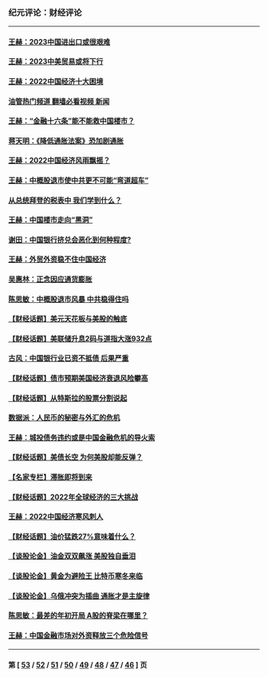 ### 纪元评论：财经评论
---
#### [王赫：2023中国进出口或很艰难](../../pages/nsc1026/n13911515.md?01310330) 
#### [王赫：2023中美贸易或将下行](../../pages/nsc1026/n13899005.md?01310330) 
#### [王赫：2022中国经济十大困境](../../pages/nsc1026/n13883766.md?01310330) 
#### [油管热门频道 翻墙必看视频 新闻](ok?01310330)
#### [王赫：“金融十六条”能不能救中国楼市？](../../pages/nsc1026/n13868431.md?01310330) 
#### [蒋天明：《降低通胀法案》恐加剧通胀](../../pages/nsc1026/n13806996.md?01310330) 
#### [王赫：2022中国经济风雨飘摇？](../../pages/nsc1026/n13803207.md?01310330) 
#### [王赫：中概股退市使中共更不可能“弯道超车”](../../pages/nsc1026/n13802858.md?01310330) 
#### [从总统拜登的税表中 我们学到什么？](../../pages/nsc1026/n13773081.md?01310330) 
#### [王赫：中国楼市走向“黑洞”](../../pages/nsc1026/n13770647.md?01310330) 
#### [谢田：中国银行挤兑会恶化到何种程度?](../../pages/nsc1026/n13766965.md?01310330) 
#### [王赫：外贸外资稳不住中国经济](../../pages/nsc1026/n13753933.md?01310330) 
#### [吴惠林：正念因应通货膨胀](../../pages/nsc1026/n13750350.md?01310330) 
#### [陈思敏：中概股退市风暴 中共稳得住吗](../../pages/nsc1026/n13738978.md?01310330) 
#### [【财经话题】美元天花板与美股的触底](../../pages/nsc1026/n13736495.md?01310330) 
#### [【财经话题】美联储升息2码与道指大涨932点](../../pages/nsc1026/n13727377.md?01310330) 
#### [古风：中国银行业已资不抵债 后果严重](../../pages/nsc1026/n13726111.md?01310330) 
#### [【财经话题】债市预期美国经济衰退风险攀高](../../pages/nsc1026/n13698043.md?01310330) 
#### [【财经话题】从特斯拉的股票分割说起](../../pages/nsc1026/n13679733.md?01310330) 
#### [数据派：人民币的秘密与外汇的危机](../../pages/nsc1026/n13667092.md?01310330) 
#### [王赫：城投债务违约或是中国金融危机的导火索](../../pages/nsc1026/n13665322.md?01310330) 
#### [【财经话题】美债长空 为何美股却能反弹？](../../pages/nsc1026/n13665895.md?01310330) 
#### [【名家专栏】滞胀即将到来](../../pages/nsc1026/n13658171.md?01310330) 
#### [【财经话题】2022年全球经济的三大挑战](../../pages/nsc1026/n13654423.md?01310330) 
#### [王赫：2022中国经济寒风刺人](../../pages/nsc1026/n13651403.md?01310330) 
#### [【财经话题】油价猛跌27%意味着什么？](../../pages/nsc1026/n13648767.md?01310330) 
#### [【谈股论金】油金双双飙涨 美股独自垂泪](../../pages/nsc1026/n13631742.md?01310330) 
#### [【谈股论金】黄金为避险王 比特币寒冬来临](../../pages/nsc1026/n13600406.md?01310330) 
#### [【谈股论金】乌俄冲突为插曲 通胀才是主旋律](../../pages/nsc1026/n13576797.md?01310330) 
#### [陈思敏：最差的年初开局 A股的脊梁在哪里？](../../pages/nsc1026/n13558359.md?01310330) 
#### [王赫：中国金融市场对外资释放三个危险信号](../../pages/nsc1026/n13546389.md?01310330) 

---
#### 第 [ [53](./53.md?01310330) / [52](./52.md?01310330) / [51](./51.md?01310330) / [50](./50.md?01310330) / [49](./49.md?01310330) / [48](./48.md?01310330) / [47](./47.md?01310330) / [46](./46.md?01310330) ] 页
